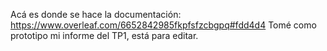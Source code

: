 Acá es donde se hace la documentación:
https://www.overleaf.com/6652842985fkpfsfzcbgpq#fdd4d4
Tomé como prototipo mi informe del TP1, está para editar.
